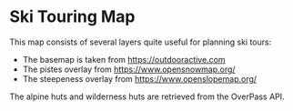 # Ski Touring Map

This map consists of several layers quite useful for planning ski tours:

* The basemap is taken from https://outdooractive.com
* The pistes overlay from https://www.opensnowmap.org/
* The steepeness overlay from https://www.openslopemap.org/

The alpine huts and wilderness huts are retrieved from the OverPass API.
